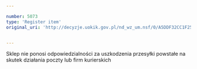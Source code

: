 ```yaml
---

number: 5073
type: 'Register item'
original_uri: 'http://decyzje.uokik.gov.pl/nd_wz_um.nsf/0/A5DDF32CC1F25CF3C1257BBA0038DE47?OpenDocument'


---
```


Sklep nie ponosi odpowiedzialności za uszkodzenia przesyłki powstałe na skutek działania poczty lub firm kurierskich
